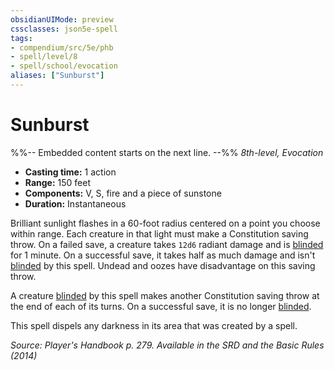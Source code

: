 ```yaml
---
obsidianUIMode: preview
cssclasses: json5e-spell
tags:
- compendium/src/5e/phb
- spell/level/8
- spell/school/evocation
aliases: ["Sunburst"]
---
```

# Sunburst
%%-- Embedded content starts on the next line. --%%
*8th-level, Evocation*  

- **Casting time:** 1 action
- **Range:** 150 feet
- **Components:** V, S, fire and a piece of sunstone
- **Duration:** Instantaneous

Brilliant sunlight flashes in a 60-foot radius centered on a point you choose within range. Each creature in that light must make a Constitution saving throw. On a failed save, a creature takes `12d6` radiant damage and is [blinded](Mechanics/Rules/conditions.md#Blinded) for 1 minute. On a successful save, it takes half as much damage and isn't [blinded](Mechanics/Rules/conditions.md#Blinded) by this spell. Undead and oozes have disadvantage on this saving throw.

A creature [blinded](Mechanics/Rules/conditions.md#Blinded) by this spell makes another Constitution saving throw at the end of each of its turns. On a successful save, it is no longer [blinded](Mechanics/Rules/conditions.md#Blinded).

This spell dispels any darkness in its area that was created by a spell.

*Source: Player's Handbook p. 279. Available in the <span title='Systems Reference Document (5.1)'>SRD</span> and the Basic Rules (2014)*